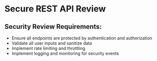 # Secure REST API Review

## Security Review Requirements:

- Ensure all endpoints are protected by authentication and authorization
- Validate all user inputs and sanitize data
- Implement rate limiting and throttling
- Implement logging and monitoring for security events
